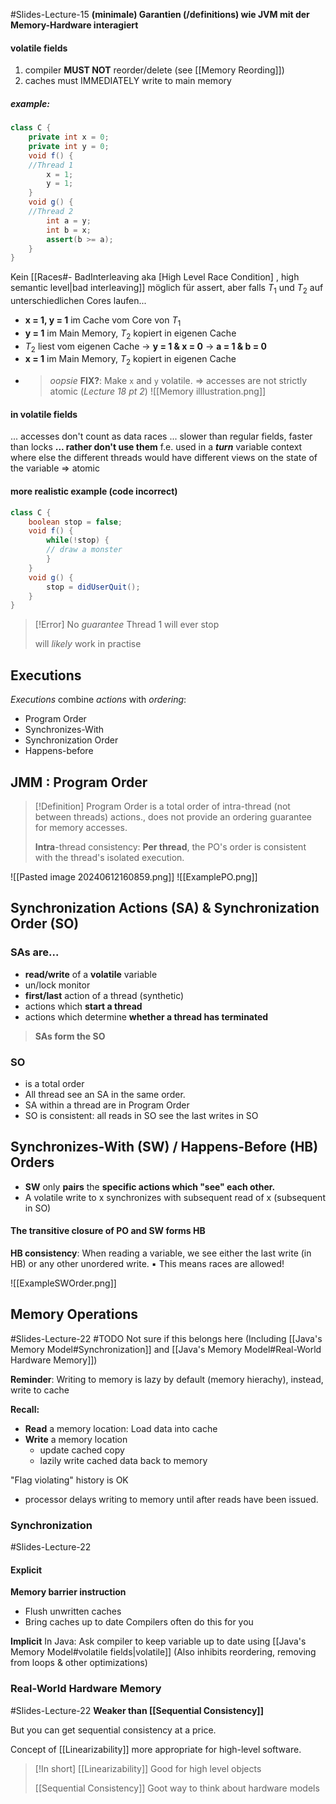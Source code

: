 #Slides-Lecture-15 
**(minimale) Garantien (/definitions) wie JVM mit der Memory-Hardware interagiert**
#### volatile fields
1.  compiler **MUST NOT** reorder/delete (see [[Memory Reording]])
1.  caches must IMMEDIATELY write to main memory
##### example:
```java
class C {
	private int x = 0;
	private int y = 0;
	void f() {
	//Thread 1
		x = 1;
		y = 1;
	}
	void g() {
	//Thread 2
		int a = y;
		int b = x;
		assert(b >= a);
	}
}
```
Kein [[Races#- BadInterleaving aka [High Level Race Condition] , high semantic level|bad interleaving]] möglich für assert, aber falls $T_{1}$ und  $T_{2}$ auf unterschiedlichen Cores laufen...
- **x = 1, y = 1** im Cache vom Core von $T_1$
- **y = 1** im Main Memory, $T_2$ kopiert in eigenen Cache
- $T_2$ liest vom eigenen Cache $\rightarrow$ **y = 1 & x = 0** $\rightarrow$ **a = 1 & b = 0**
- **x = 1** im Main Memory, $T_2$ kopiert in eigenen Cache
- > *oopsie*
**FIX?**: Make `x` and `y` volatile.
$\Rightarrow$ accesses  are not strictly atomic (*Lecture 18 pt 2*)
![[Memory illlustration.png]]
#### in volatile fields
... accesses don't count as data races
... slower than regular fields, faster than locks
**... rather don't use them**
f.e. used in a ***turn*** variable context where else the different threads would have different views on the state of the variable => atomic

#### more realistic example (code incorrect)
```java
class C {
	boolean stop = false;
	void f() {
		while(!stop) {
		// draw a monster
		}
	}
	void g() {
		stop = didUserQuit();
	}
}
```

> [!Error]
> No *guarantee* Thread 1 will ever stop
> 
> will *likely* work in practise
## Executions
*Executions* combine *actions* with *ordering*:
+ Program Order
+ Synchronizes-With
+ Synchronization Order
+ Happens-before
## JMM : Program Order
> [!Definition] 
> Program Order is a total order of intra-thread (not between threads) actions., does not provide an ordering guarantee for memory accesses. 
 > 
 > **Intra**-thread consistency: **Per thread**, the PO's order is consistent with the thread's isolated execution.
 
![[Pasted image 20240612160859.png]]
![[ExamplePO.png]]
## Synchronization Actions (SA) & Synchronization Order (SO)
### SAs are...
- **read/write** of a **volatile** variable
- un/lock monitor
- **first/last** action of a thread (synthetic)
- actions which **start a thread**
- actions which determine **whether a thread has terminated**

> **SAs form the SO**
### SO
- is a total order
- All thread see an SA in the same order.
- SA within a thread are in Program Order 
- SO is consistent: all reads in SO see the last writes in SO

## Synchronizes-With (SW) / Happens-Before (HB) Orders
- **SW** only **pairs** the **specific actions which "see" each other.**
- A volatile write to x synchronizes with subsequent read of x (subsequent in SO)
#### The **transitive closure** of PO and SW **forms HB**

**HB consistency**: When reading a variable, we see either the last write (in HB) or any other unordered write.
▪ This means races are allowed!

![[ExampleSWOrder.png]]


## Memory Operations
#Slides-Lecture-22 
#TODO Not sure if this belongs here (Including [[Java's Memory Model#Synchronization]] and [[Java's Memory Model#Real-World Hardware Memory]])

**Reminder**: Writing to memory is lazy by default (memory hierachy), instead, write to cache

**Recall:**
+ **Read** a memory location: Load data into cache
+ **Write** a memory location
	+ update cached copy
	+ lazily write cached data back to memory

"Flag violating" history is OK
+ processor delays writing to memory until after reads have been issued.

### Synchronization
#Slides-Lecture-22
#### Explicit
**Memory barrier instruction**
+ Flush unwritten caches
+ Bring caches up to date
Compilers often do this for you

**Implicit**
In Java: Ask compiler to keep variable up to date using [[Java's Memory Model#volatile fields|volatile]] (Also inhibits reordering, removing from loops & other optimizations)

### Real-World Hardware Memory
#Slides-Lecture-22 
**Weaker than [[Sequential Consistency]]**

But you can get sequential consistency at a price.

Concept of [[Linearizability]] more appropriate for high-level software.

> [!In short]
> [[Linearizability]] Good for high level objects
> 
> [[Sequential Consistency]] Goot way to think about hardware models

